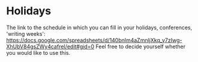 # Holidays

The link to the schedule in which you can fill in your holidays, conferences, 'writing weeks': https://docs.google.com/spreadsheets/d/140bnlm4aZmnljXkq_y7zIwg-XhUbV84gsZWy4cafreI/edit#gid=0 Feel free to decide yourself whether you would like to use this.

